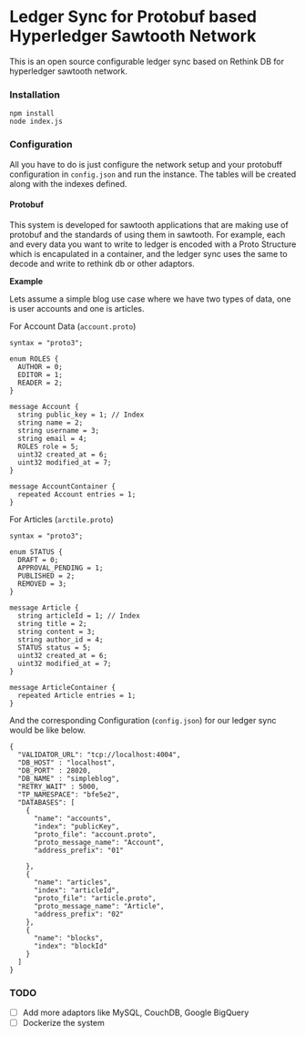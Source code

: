 # Ledger Sync for Protobuf based Hyperledger Sawtooth Network
This is an open source configurable ledger sync based on Rethink DB for hyperledger sawtooth network.

### Installation

```
npm install 
node index.js
```

### Configuration
All you have to do is just configure the network setup and your protobuff configuration in `config.json` and run the instance. The tables will be created along with the indexes defined.

#### Protobuf
This system is developed for sawtooth applications that are making use of protobuf and the standards of using them in sawtooth. For example, each and every data you want to write to ledger is encoded with a Proto Structure which is encapulated in a container, and the ledger sync uses the same to decode and write to rethink db or other adaptors. 

__Example__

Lets assume a simple blog use case where we have two types of data, one is user accounts and one is articles.

For Account Data (`account.proto`)
```
syntax = "proto3";

enum ROLES {
  AUTHOR = 0;
  EDITOR = 1;
  READER = 2;
}

message Account {
  string public_key = 1; // Index
  string name = 2;
  string username = 3;
  string email = 4;
  ROLES role = 5;
  uint32 created_at = 6;
  uint32 modified_at = 7;
}

message AccountContainer {
  repeated Account entries = 1;
}
```

For Articles (`arctile.proto`)

```
syntax = "proto3";

enum STATUS {
  DRAFT = 0;
  APPROVAL_PENDING = 1;
  PUBLISHED = 2;
  REMOVED = 3;
}

message Article {
  string articleId = 1; // Index
  string title = 2;
  string content = 3;
  string author_id = 4;
  STATUS status = 5;
  uint32 created_at = 6;
  uint32 modified_at = 7;
}

message ArticleContainer {
  repeated Article entries = 1;
}
```

And the corresponding Configuration (`config.json`) for our ledger sync would be like below.

```
{
  "VALIDATOR_URL": "tcp://localhost:4004",
  "DB_HOST" : "localhost",
  "DB_PORT" : 28020,
  "DB_NAME" : "simpleblog",
  "RETRY_WAIT" : 5000,
  "TP_NAMESPACE": "bfe5e2",
  "DATABASES": [
    {
      "name": "accounts",
      "index": "publicKey",
      "proto_file": "account.proto",
      "proto_message_name": "Account",
      "address_prefix": "01"
      
    },
    {
      "name": "articles",
      "index": "articleId",
      "proto_file": "article.proto",
      "proto_message_name": "Article",
      "address_prefix": "02"
    },
    {
      "name": "blocks",
      "index": "blockId"
    }
  ]
}
```

### TODO

- [ ] Add more adaptors like MySQL, CouchDB, Google BigQuery
- [ ] Dockerize the system